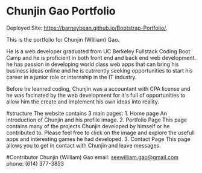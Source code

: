 # Chunjin Gao Portfolio

Deployed Site: https://barneybean.github.io/Bootstrap-Portfolio/.

This is the portfolio for Chunjin (WIlliam) Gao.

He is a web developer graduated from UC Berkeley Fullstack Coding Boot Camp and he is proficient in both front end and back end web development. he has passion in developing world class web apps that can bring his business ideas online and he is cutrrently seeking opportunities to start his career in a junior role or internship in the IT industry.  

Before he leanred coding, Chunjin was a accountant with CPA license and he was facinated by the web development for it's full of opportunities to allow him the create and implement his own ideas into reality. 

#structure
The website contains 3 main pages: 
    1. Home page 
        An introduction of Chunjin and his profile image.
    2. Portfolio Page
        This page contains many of the projects Chunjin developed by himself or he contributed to. Please feel free to click on the image and explore the usefull apps and interesting games he had developed.
    3. Contact Page
        This page allows you to get in contact with Chunjin and leave messages.

#Contributor
Chunjin (William) Gao 
email: seewilliam.gao@gmail.com
phone: (614) 377-3853




